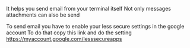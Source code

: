 It helps you send email from your terminal itself
Not only messages attachments can also be send

To send email you have to enable your less secure settings in the google account
To do that copy this link and do the setting https://myaccount.google.com/lesssecureapps
